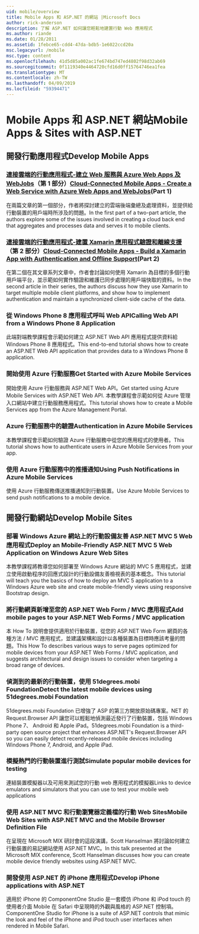 ```yaml
---
uid: mobile/overview
title: Mobile Apps 和 ASP.NET 的網站 |Microsoft Docs
author: rick-anderson
description: 了解 ASP.NET 如何讓您輕鬆地建置行動 Web 應用程式
ms.author: riande
ms.date: 01/28/2011
ms.assetid: 1febce65-cdd4-47da-bdb5-1e6022ccd20a
msc.legacyurl: /mobile
msc.type: content
ms.openlocfilehash: 41d5d85a002ac1fe674bd747ed4802f98d32ab69
ms.sourcegitcommit: 0f1119340e4464720cfd16d0ff15764746ea1fea
ms.translationtype: MT
ms.contentlocale: zh-TW
ms.lasthandoff: 04/09/2019
ms.locfileid: "59394471"
---
```

# <a name="mobile-apps--sites-with-aspnet"></a><span data-ttu-id="48043-103">Mobile Apps 和 ASP.NET 網站</span><span class="sxs-lookup"><span data-stu-id="48043-103">Mobile Apps & Sites with ASP.NET</span></span>

## <a name="develop-mobile-apps"></a><span data-ttu-id="48043-104">開發行動應用程式</span><span class="sxs-lookup"><span data-stu-id="48043-104">Develop Mobile Apps</span></span>


### <a name="cloud-connected-mobile-apps---create-a-web-service-with-azure-web-apps-and-webjobshttpsmsdnmicrosoftcommagazinemt185572part-1"></a><span data-ttu-id="48043-105">[連接雲端的行動應用程式-建立 Web 服務與 Azure Web Apps 及 WebJobs](https://msdn.microsoft.com/magazine/mt185572)（第 1 部分）</span><span class="sxs-lookup"><span data-stu-id="48043-105">[Cloud-Connected Mobile Apps - Create a Web Service with Azure Web Apps and WebJobs](https://msdn.microsoft.com/magazine/mt185572)(Part 1)</span></span>

<span data-ttu-id="48043-106">在兩篇文章的第一個部分，作者將探討建立的雲端後端彙總及處理資料，並提供給行動裝置的用戶端時所涉及的問題。</span><span class="sxs-lookup"><span data-stu-id="48043-106">In the first part of a two-part article, the authors explore some of the issues involved in creating a cloud back end that aggregates and processes data and serves it to mobile clients.</span></span>


### <a name="cloud-connected-mobile-apps---build-a-xamarin-app-with-authentication-and-offline-supporthttpsmsdnmicrosoftcommagazinemt422581aspxpart-2"></a><span data-ttu-id="48043-107">[連接雲端的行動應用程式-建置 Xamarin 應用程式驗證和離線支援](https://msdn.microsoft.com/magazine/mt422581.aspx)（第 2 部分）</span><span class="sxs-lookup"><span data-stu-id="48043-107">[Cloud-Connected Mobile Apps - Build a Xamarin App with Authentication and Offline Support](https://msdn.microsoft.com/magazine/mt422581.aspx)(Part 2)</span></span>

<span data-ttu-id="48043-108">在第二個在其文章系列文章中，作者會討論如何使用 Xamarin 為目標的多個行動用戶端平台，並示範如何實作驗證和維護已同步處理的用戶端快取的資料。</span><span class="sxs-lookup"><span data-stu-id="48043-108">In the second article in their series, the authors discuss how they use Xamarin to target multiple mobile client platforms, and show how to implement authentication and maintain a synchronized client-side cache of the data.</span></span>


### [<a name="calling-web-api-from-a-windows-phone-8-application"></a><span data-ttu-id="48043-109">從 Windows Phone 8 應用程式呼叫 Web API</span><span class="sxs-lookup"><span data-stu-id="48043-109">Calling Web API from a Windows Phone 8 Application</span></span>](../web-api/overview/mobile-clients/calling-web-api-from-a-windows-phone-8-application.md)

<span data-ttu-id="48043-110">此端對端教學課程會示範如何建立 ASP.NET Web API 應用程式提供資料給 Windows Phone 8 應用程式。</span><span class="sxs-lookup"><span data-stu-id="48043-110">This end-to-end tutorial shows how to create an ASP.NET Web API application that provides data to a Windows Phone 8 application.</span></span>


### [<a name="get-started-with-azure-mobile-services"></a><span data-ttu-id="48043-111">開始使用 Azure 行動服務</span><span class="sxs-lookup"><span data-stu-id="48043-111">Get Started with Azure Mobile Services</span></span>](https://azure.microsoft.com/documentation/articles/mobile-services-dotnet-backend-windows-store-dotnet-get-started?WT.mc_id=zumo_aspnet)

<span data-ttu-id="48043-112">開始使用 Azure 行動服務與 ASP.NET Web API。</span><span class="sxs-lookup"><span data-stu-id="48043-112">Get started using Azure Mobile Services with ASP.NET Web API.</span></span> <span data-ttu-id="48043-113">本教學課程會示範如何從 Azure 管理入口網站中建立行動服務應用程式。</span><span class="sxs-lookup"><span data-stu-id="48043-113">This tutorial shows how to create a Mobile Services app from the Azure Management Portal.</span></span>


### [<a name="authentication-in-azure-mobile-services"></a><span data-ttu-id="48043-114">Azure 行動服務中的驗證</span><span class="sxs-lookup"><span data-stu-id="48043-114">Authentication in Azure Mobile Services</span></span>](https://azure.microsoft.com/documentation/articles/mobile-services-dotnet-backend-windows-store-dotnet-get-started-users/?WT.mc_id=zumo_aspnet)

<span data-ttu-id="48043-115">本教學課程會示範如何驗證 Azure 行動服務中從您的應用程式的使用者。</span><span class="sxs-lookup"><span data-stu-id="48043-115">This tutorial shows how to authenticate users in Azure Mobile Services from your app.</span></span>


### [<a name="using-push-notifications-in-azure-mobile-services"></a><span data-ttu-id="48043-116">使用 Azure 行動服務中的推播通知</span><span class="sxs-lookup"><span data-stu-id="48043-116">Using Push Notifications in Azure Mobile Services</span></span>](https://azure.microsoft.com/documentation/articles/mobile-services-dotnet-backend-windows-store-dotnet-get-started-push/?WT.mc_id=zumo_aspnet)

<span data-ttu-id="48043-117">使用 Azure 行動服務傳送推播通知到行動裝置。</span><span class="sxs-lookup"><span data-stu-id="48043-117">Use Azure Mobile Services to send push notifications to a mobile device.</span></span>


## <a name="develop-mobile-sites"></a><span data-ttu-id="48043-118">開發行動網站</span><span class="sxs-lookup"><span data-stu-id="48043-118">Develop Mobile Sites</span></span>


### [<a name="deploy-an-mobile-friendly-aspnet-mvc-5-web-application-on-windows-azure-web-sites"></a><span data-ttu-id="48043-119">部署 Windows Azure 網站上的行動設備友善 ASP.NET MVC 5 Web 應用程式</span><span class="sxs-lookup"><span data-stu-id="48043-119">Deploy an Mobile-Friendly ASP.NET MVC 5 Web Application on Windows Azure Web Sites</span></span>](https://docs.microsoft.com/azure/app-service-web/web-sites-dotnet-deploy-aspnet-mvc-mobile-app)

<span data-ttu-id="48043-120">本教學課程將教導您如何部署至 Windows Azure 網站的 MVC 5 應用程式，並建立使用啟動程序的回應式設計的行動設備友善檢視表的基本概念。</span><span class="sxs-lookup"><span data-stu-id="48043-120">This tutorial will teach you the basics of how to deploy an MVC 5 application to a Windows Azure web site and create mobile-friendly views using responsive Bootstrap design.</span></span>


### [<a name="add-mobile-pages-to-your-aspnet-web-forms--mvc-application"></a><span data-ttu-id="48043-121">將行動網頁新增至您的 ASP.NET Web Form / MVC 應用程式</span><span class="sxs-lookup"><span data-stu-id="48043-121">Add mobile pages to your ASP.NET Web Forms / MVC application</span></span>](../whitepapers/add-mobile-pages-to-your-aspnet-web-forms-mvc-application.md)

<span data-ttu-id="48043-122">本 How To 說明會提供適用於行動裝置，從您的 ASP.NET Web Form 網頁的各種方法 / MVC 應用程式，並建議架構和設計以各種裝置為目標時應該考量的問題。</span><span class="sxs-lookup"><span data-stu-id="48043-122">This How To describes various ways to serve pages optimized for mobile devices from your ASP.NET Web Forms / MVC application, and suggests architectural and design issues to consider when targeting a broad range of devices.</span></span>


### [<a name="detect-the-latest-mobile-devices-using-51degreesmobi-foundation"></a><span data-ttu-id="48043-123">偵測到的最新的行動裝置，使用 51degrees.mobi Foundation</span><span class="sxs-lookup"><span data-stu-id="48043-123">Detect the latest mobile devices using 51degrees.mobi Foundation</span></span>](https://github.com/51Degrees/dotNET-Device-Detection)

<span data-ttu-id="48043-124">51degrees.mobi Foundation 已增強了 ASP 的第三方開放原始碼專案。NET 的 Request.Browser API 讓您可以輕鬆地偵測最近發行了行動裝置，包括 Windows Phone 7、 Android 和 Apple iPad。</span><span class="sxs-lookup"><span data-stu-id="48043-124">51degrees.mobi Foundation is a third-party open source project that enhances ASP.NET's Request.Browser API so you can easily detect recently-released mobile devices including Windows Phone 7, Android, and Apple iPad.</span></span>


### [<a name="simulate-popular-mobile-devices-for-testing"></a><span data-ttu-id="48043-125">模擬熱門的行動裝置進行測試</span><span class="sxs-lookup"><span data-stu-id="48043-125">Simulate popular mobile devices for testing</span></span>](device-simulators.md)

<span data-ttu-id="48043-126">連結裝置模擬器以及可用來測試您的行動 web 應用程式的模擬器</span><span class="sxs-lookup"><span data-stu-id="48043-126">Links to device emulators and simulators that you can use to test your mobile web applications</span></span>


### [<a name="mobile-web-sites-with-aspnet-mvc-and-the-mobile-browser-definition-file"></a><span data-ttu-id="48043-127">使用 ASP.NET MVC 和行動瀏覽器定義檔的行動 Web Sites</span><span class="sxs-lookup"><span data-stu-id="48043-127">Mobile Web Sites with ASP.NET MVC and the Mobile Browser Definition File</span></span>](http://www.hanselman.com/blog/MixMobileWebSitesWithASPNETMVCAndTheMobileBrowserDefinitionFile.aspx)

<span data-ttu-id="48043-128">在呈現在 Microsoft MIX 研討會的這段演講，Scott Hanselman 將討論如何建立行動裝置的易記網站使用 ASP.NET MVC。</span><span class="sxs-lookup"><span data-stu-id="48043-128">In this talk presented at the Microsoft MIX conference, Scott Hanselman discusses how you can create mobile device friendly websites using ASP.NET MVC.</span></span>


### [<a name="develop-iphone-applications-with-aspnet"></a><span data-ttu-id="48043-129">開發使用 ASP.NET 的 iPhone 應用程式</span><span class="sxs-lookup"><span data-stu-id="48043-129">Develop iPhone applications with ASP.NET</span></span>](http://labs.componentone.com/iPhone/)

<span data-ttu-id="48043-130">適用於 iPhone 的 ComponentOne Studio 是一套模仿 iPhone 和 iPod touch 的使用者介面 Mobile 在 Safari 中呈現時的外觀與風格的 ASP.NET 控制項。</span><span class="sxs-lookup"><span data-stu-id="48043-130">ComponentOne Studio for iPhone is a suite of ASP.NET controls that mimic the look and feel of the iPhone and iPod touch user interfaces when rendered in Mobile Safari.</span></span>
